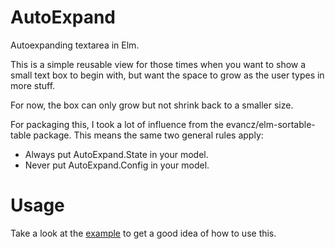 # AutoExpand

Autoexpanding textarea in Elm.

This is a simple reusable view for those times when you want to show a small
text box to begin with, but want the space to grow as the user types in more
stuff.

For now, the box can only grow but not shrink back to a smaller size.

For packaging this, I took a lot of influence from the evancz/elm-sortable-table
package. This means the same two general rules apply:

- Always put AutoExpand.State in your model.
- Never put AutoExpand.Config in your model.


# Usage

Take a look at the [example](https://github.com/ohanhi/autoexpand/blob/master/examples/Simple.elm) to get a good idea of how to use this.
